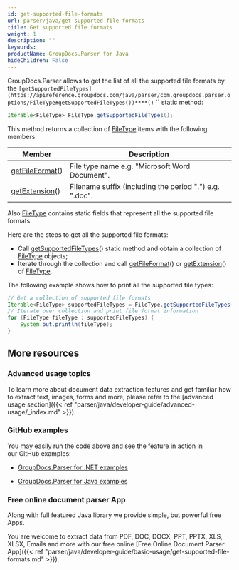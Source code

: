 ```yaml
---
id: get-supported-file-formats
url: parser/java/get-supported-file-formats
title: Get supported file formats
weight: 1
description: ""
keywords: 
productName: GroupDocs.Parser for Java
hideChildren: False
---
```

GroupDocs.Parser allows to get the list of all the supported file formats by the `[getSupportedFileTypes](https://apireference.groupdocs.com/java/parser/com.groupdocs.parser.options/FileType#getSupportedFileTypes())****()` `` static method:

```java
Iterable<FileType> FileType.getSupportedFileTypes();

```

This method returns a collection of [FileType](https://apireference.groupdocs.com/java/parser/com.groupdocs.parser.options/FileType "class in com.groupdocs.parser.options") items with the following members:

| Member | Description |
| --- | --- |
| [getFileFormat](https://apireference.groupdocs.com/java/parser/com.groupdocs.parser.options/FileType#getFileFormat())() | File type name e.g. "Microsoft Word Document". |
| [getExtension](https://apireference.groupdocs.com/java/parser/com.groupdocs.parser.options/FileType#getExtension())() | Filename suffix (including the period ".") e.g. ".doc". |

Also [FileType](https://apireference.groupdocs.com/java/parser/com.groupdocs.parser.options/FileType "class in com.groupdocs.parser.options") contains static fields that represent all the supported file formats.

Here are the steps to get all the supported file formats:

*   Call [getSupportedFileTypes](https://apireference.groupdocs.com/java/parser/com.groupdocs.parser.options/FileType#getSupportedFileTypes())() static method and obtain a collection of [FileType](https://apireference.groupdocs.com/java/parser/com.groupdocs.parser.options/FileType "class in com.groupdocs.parser.options") objects;
*   Iterate through the collection and call  [getFileFormat](https://apireference.groupdocs.com/java/parser/com.groupdocs.parser.options/FileType#getFileFormat())() or [getExtension](https://apireference.groupdocs.com/java/parser/com.groupdocs.parser.options/FileType#getExtension())() of [FileType](https://apireference.groupdocs.com/java/parser/com.groupdocs.parser.options/FileType "class in com.groupdocs.parser.options").

The following example shows how to print all the supported file types:

```java
// Get a collection of supported file formats
Iterable<FileType> supportedFileTypes = FileType.getSupportedFileTypes();
// Iterate over collection and print file format information
for (FileType fileType : supportedFileTypes) {
    System.out.println(fileType);
}

```

## More resources

### Advanced usage topics

To learn more about document data extraction features and get familiar how to extract text, images, forms and more, please refer to the [advanced usage section]({{< ref "parser/java/developer-guide/advanced-usage/_index.md" >}}).

### GitHub examples

You may easily run the code above and see the feature in action in our GitHub examples:

*   [GroupDocs.Parser for .NET examples](https://github.com/groupdocs-parser/GroupDocs.Parser-for-.NET)
    
*   [GroupDocs.Parser for Java examples](https://github.com/groupdocs-parser/GroupDocs.Parser-for-Java)
    

### Free online document parser App

Along with full featured Java library we provide simple, but powerful free Apps.

You are welcome to extract data from PDF, DOC, DOCX, PPT, PPTX, XLS, XLSX, Emails and more with our free online [Free Online Document Parser App]({{< ref "parser/java/developer-guide/basic-usage/get-supported-file-formats.md" >}}).
